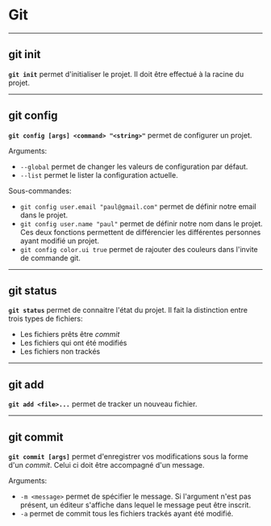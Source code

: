 # Git

---

## git init

**`git init`** permet d'initialiser le projet. Il doit être effectué à la racine du projet.

---

## git config

**`git config [args] <command> "<string>"`** permet de configurer un projet. 

Arguments:

- `--global` permet de changer les valeurs de configuration par défaut.
- `--list` permet le lister la configuration actuelle.

Sous-commandes:

- `git config user.email "paul@gmail.com"` permet de définir notre email dans le projet.
- `git config user.name "paul"` permet de définir notre nom dans le projet. Ces deux fonctions permettent de différencier les différentes personnes ayant modifié un projet.
- `git config color.ui true` permet de rajouter des couleurs dans l'invite de commande git.

---

## git status

**`git status`** permet de connaitre l'état du projet. Il fait la distinction entre trois types de fichiers:

- Les fichiers prêts être *commit*
- Les fichiers qui ont été modifiés
- Les fichiers non trackés

---

## git add

**`git add <file>...`** permet de tracker un nouveau fichier.

---

## git commit

**`git commit [args]`** permet d'enregistrer vos modifications sous la forme d'un *commit*. Celui ci doit être accompagné d'un message. 

Arguments:

- `-m <message>` permet de spécifier le message. Si l'argument n'est pas présent, un éditeur s'affiche dans lequel le message peut être inscrit.
- `-a` permet de commit tous les fichiers trackés ayant été modifié.